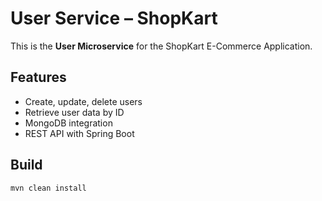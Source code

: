 # User Service – ShopKart

This is the **User Microservice** for the ShopKart E-Commerce Application.

## Features

- Create, update, delete users
- Retrieve user data by ID
- MongoDB integration
- REST API with Spring Boot

## Build

```bash
mvn clean install
